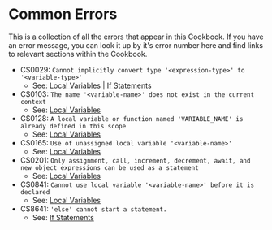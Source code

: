 # Common Errors

This is a collection of all the errors that appear in this Cookbook. If you have
an error message, you can look it up by it's error number here and find links to
relevant sections within the Cookbook.

* CS0029: `Cannot implicitly convert type '<expression-type>' to
  '<variable-type>'`
  *  See: [Local Variables](LocalVariables.md) | [If Statements](IfStatements.md)
* CS0103: `The name '<variable-name>' does not exist in the current context`
  * See: [Local Variables](LocalVariables.md) 
* CS0128: `A local variable or function named 'VARIABLE_NAME' is already defined
  in this scope`
  * See: [Local Variables](LocalVariables.md) 
* CS0165: `Use of unassigned local variable '<variable-name>'`
  * See: [Local Variables](LocalVariables.md)
* CS0201: `Only assignment, call, increment, decrement, await, and new object
  expressions can be used as a statement`
  * See: [Local Variables](LocalVariables.md)
* CS0841: `Cannot use local variable '<variable-name>' before it is declared`
  * See: [Local Variables](LocalVariables.md)
* CS8641: `'else' cannot start a statement.`
  * See: [If Statements](IfStatements.md)